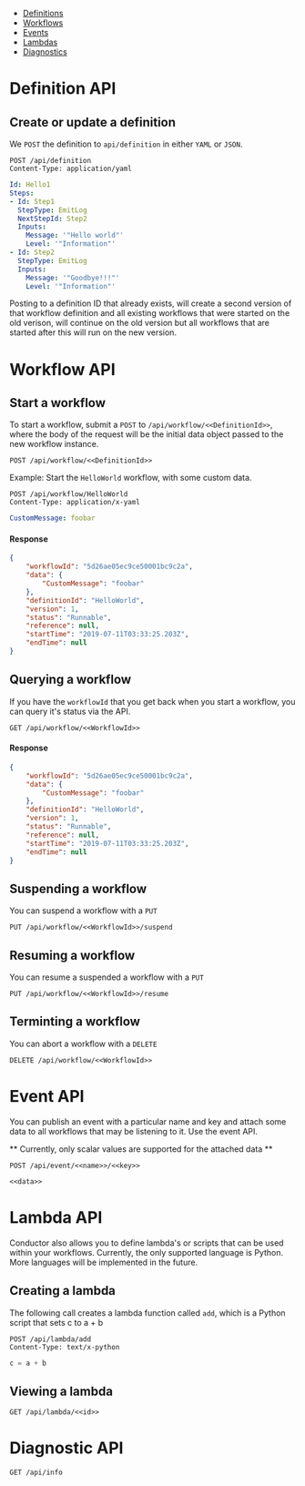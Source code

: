 

* [Definitions](#definition-api)
* [Workflows](#workflow-api)
* [Events](#event-api)
* [Lambdas](#lambda-api)
* [Diagnostics](#diagnostic-api)

# Definition API

## Create or update a definition

We `POST` the definition to `api/definition` in either `YAML` or `JSON`.

```http
POST /api/definition
Content-Type: application/yaml
```
```yml
Id: Hello1
Steps:
- Id: Step1
  StepType: EmitLog
  NextStepId: Step2
  Inputs:
    Message: '"Hello world"'
    Level: '"Information"'
- Id: Step2
  StepType: EmitLog
  Inputs:
    Message: '"Goodbye!!!"'
    Level: '"Information"'
```

Posting to a definition ID that already exists, will create a second version of that workflow definition and all existing workflows that were started on the old verison, will continue on the old version but all workflows that are started after this will run on the new version.


# Workflow API

## Start a workflow

To start a workflow, submit a `POST` to `/api/workflow/<<DefinitionId>>`, where the body of the request will be the initial data object passed to the new workflow instance.

```
POST /api/workflow/<<DefinitionId>>

```
Example: Start the `HelloWorld` workflow, with some custom data.
```
POST /api/workflow/HelloWorld
Content-Type: application/x-yaml
```
```yaml
CustomMessage: foobar
```

#### Response

```json
{
    "workflowId": "5d26ae05ec9ce50001bc9c2a",
    "data": {
        "CustomMessage": "foobar"
    },
    "definitionId": "HelloWorld",
    "version": 1,
    "status": "Runnable",
    "reference": null,
    "startTime": "2019-07-11T03:33:25.203Z",
    "endTime": null
}
```

## Querying a workflow

If you have the `workflowId` that you get back when you start a workflow, you can query it's status via the API.

```
GET /api/workflow/<<WorkflowId>>
```

#### Response

```json
{
    "workflowId": "5d26ae05ec9ce50001bc9c2a",
    "data": {
        "CustomMessage": "foobar"
    },
    "definitionId": "HelloWorld",
    "version": 1,
    "status": "Runnable",
    "reference": null,
    "startTime": "2019-07-11T03:33:25.203Z",
    "endTime": null
}
```

## Suspending a workflow

You can suspend a workflow with a `PUT`

```
PUT /api/workflow/<<WorkflowId>>/suspend
```


## Resuming a workflow

You can resume a suspended a workflow with a `PUT`

```
PUT /api/workflow/<<WorkflowId>>/resume
```

## Terminting a workflow

You can abort a workflow with a `DELETE`

```
DELETE /api/workflow/<<WorkflowId>>
```


# Event API

You can publish an event with a particular name and key and attach some data to all workflows that may be listening to it.  Use the event API.

** Currently, only scalar values are supported for the attached data **

```
POST /api/event/<<name>>/<<key>>
```
```
<<data>>
```


# Lambda API

Conductor also allows you to define lambda's or scripts that can be used within your workflows.  Currently, the only supported language is Python.  More languages will be implemented in the future.

## Creating a lambda

The following call creates a lambda function called `add`, which is a Python script that sets c to a + b
```
POST /api/lambda/add
Content-Type: text/x-python
```
```python
c = a + b
```

## Viewing a lambda

```
GET /api/lambda/<<id>>
```


# Diagnostic API

```
GET /api/info
```
